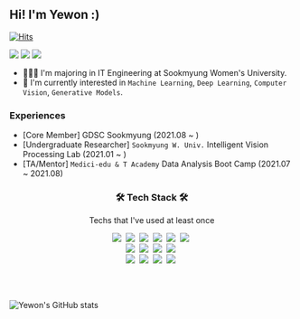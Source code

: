 ## Hi! I'm Yewon :)

[![Hits](https://hits.seeyoufarm.com/api/count/incr/badge.svg?url=https%3A%2F%2Fgithub.com%2Fdolylupec&count_bg=%23ED6DA3&title_bg=%2386757E&icon=github.svg&icon_color=%23E1DEDE&title=hits&edge_flat=false)](https://hits.seeyoufarm.com)



<p>
  
  <a href="mailto:dolylupec@gmail.com" target="_blank"><img src="https://img.shields.io/badge/dolylupec@gmail.com-EA4335?style=flat-square&logo=Gmail&logoColor=white"/></a>
  <a href="https://www.linkedin.com/in/yewon-kang-012934209/" target="_blank"><img src="https://img.shields.io/badge/LinkedIn-0A66C2?style=flat-square&logo=Linkedin&logoColor=white"/></a>
  <a href="https://www.instagram.com/dolylupec/" target="_blank"><img src="https://img.shields.io/badge/Instagram-E4405F?style=flat-square&logo=Instagram&logoColor=white"/></a>
 
</p>

<p> 
  
- 👩🏻‍🎓 I'm majoring in IT Engineering at Sookmyung Women's University.
- 🌱 I'm currently interested in `Machine Learning`, `Deep Learning`, `Computer Vision`, `Generative Models`.
</p>

### Experiences
- [Core Member] GDSC Sookmyung (2021.08 ~ )
- [Undergraduate Researcher] `Sookmyung W. Univ.` Intelligent Vision Processing Lab (2021.01 ~ )
- [TA/Mentor] `Medici-edu & T Academy` Data Analysis Boot Camp (2021.07 ~ 2021.08)


<h3 align="center">🛠 Tech Stack 🛠</h3>

<p align="center"> Techs that I've used at least once </p>

<p align="center">
  <img src="https://img.shields.io/badge/Python-3766AB?style=flat-square&logo=Python&logoColor=white"/></a>&nbsp 
  <img src="https://img.shields.io/badge/C++-00599C?style=flat-square&logo=C%2B%2B&logoColor=white"/></a>&nbsp 
  <img src="https://img.shields.io/badge/C-A8B9CC?style=flat-square&logo=C&logoColor=white"/></a>&nbsp 
  <img src="https://img.shields.io/badge/Javascript-ffb13b?style=flat-square&logo=javascript&logoColor=white"/></a>&nbsp 
  <img src="https://img.shields.io/badge/HTML5-E34F26?style=flat-square&logo=HTML5&logoColor=white"/></a>&nbsp
  <img src="https://img.shields.io/badge/css-1572B6?style=flat-square&logo=css3&logoColor=white"/></a>&nbsp 
  <br>
  <img src="https://img.shields.io/badge/OpenCV-5C3EE8?style=flat-square&logo=OpenCV&amp;logoColor=white"/></a>&nbsp 
  <img src="https://img.shields.io/badge/TensorFlow-FF6F00?style=flat-square&logo=TensorFlow&amp;logoColor=white"/></a>&nbsp 
  <img src="https://img.shields.io/badge/PyTorch-EE4C2C?style=flat-square&logo=PyTorch&amp;logoColor=white"/></a>&nbsp 
  <img src="https://img.shields.io/badge/Node.js-339933?style=flat-square&logo=Node.js&logoColor=white"/></a>&nbsp
  <br>
  <img src="https://img.shields.io/badge/AWS-333664?style=flat-square&logo=amazon-aws&logoColor=white"/></a>&nbsp 
  <img src="https://img.shields.io/badge/Figma-F24E1E?style=flat-square&logo=Figma&logoColor=white"/></a>&nbsp 
  <img src="https://img.shields.io/badge/Raspberry Pi-A22846?style=flat-square&logo=Raspberry Pi&logoColor=white"/></a>&nbsp 
  <img src="https://img.shields.io/badge/Arduino-00979D?style=flat-square&logo=Arduino&logoColor=white"/></a>&nbsp 
  
  
</p>

<br>
<br>

![Yewon's GitHub stats](https://github-readme-stats.vercel.app/api?username=dolylupec&show_icons=true&theme=material-palenight)
